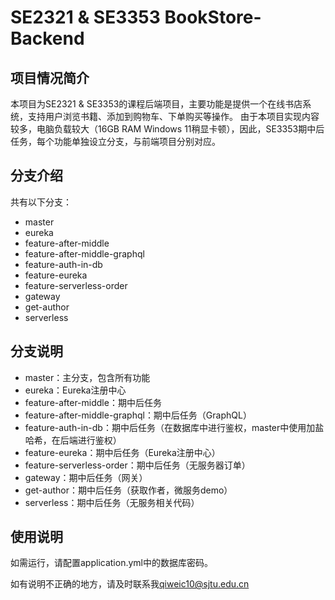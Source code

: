 # SE2321 & SE3353 BookStore-Backend

## 项目情况简介

本项目为SE2321 & SE3353的课程后端项目，主要功能是提供一个在线书店系统，支持用户浏览书籍、添加到购物车、下单购买等操作。
由于本项目实现内容较多，电脑负载较大（16GB RAM Windows 11稍显卡顿），因此，SE3353期中后任务，每个功能单独设立分支，与前端项目分别对应。

## 分支介绍
共有以下分支：
- master
- eureka
- feature-after-middle
- feature-after-middle-graphql
- feature-auth-in-db
- feature-eureka
- feature-serverless-order
-   gateway
- get-author
- serverless

## 分支说明

- master：主分支，包含所有功能
- eureka：Eureka注册中心
- feature-after-middle：期中后任务
- feature-after-middle-graphql：期中后任务（GraphQL）
- feature-auth-in-db：期中后任务（在数据库中进行鉴权，master中使用加盐哈希，在后端进行鉴权）
- feature-eureka：期中后任务（Eureka注册中心）
- feature-serverless-order：期中后任务（无服务器订单）
- gateway：期中后任务（网关）
- get-author：期中后任务（获取作者，微服务demo）
- serverless：期中后任务（无服务相关代码）

## 使用说明

如需运行，请配置application.yml中的数据库密码。


如有说明不正确的地方，请及时联系我<qiweic10@sjtu.edu.cn>
